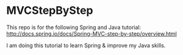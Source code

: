 # MVCStepByStep

This repo is for the following Spring and Java tutorial:
http://docs.spring.io/docs/Spring-MVC-step-by-step/overview.html

I am doing this tutorial to learn Spring & improve my Java skills.
